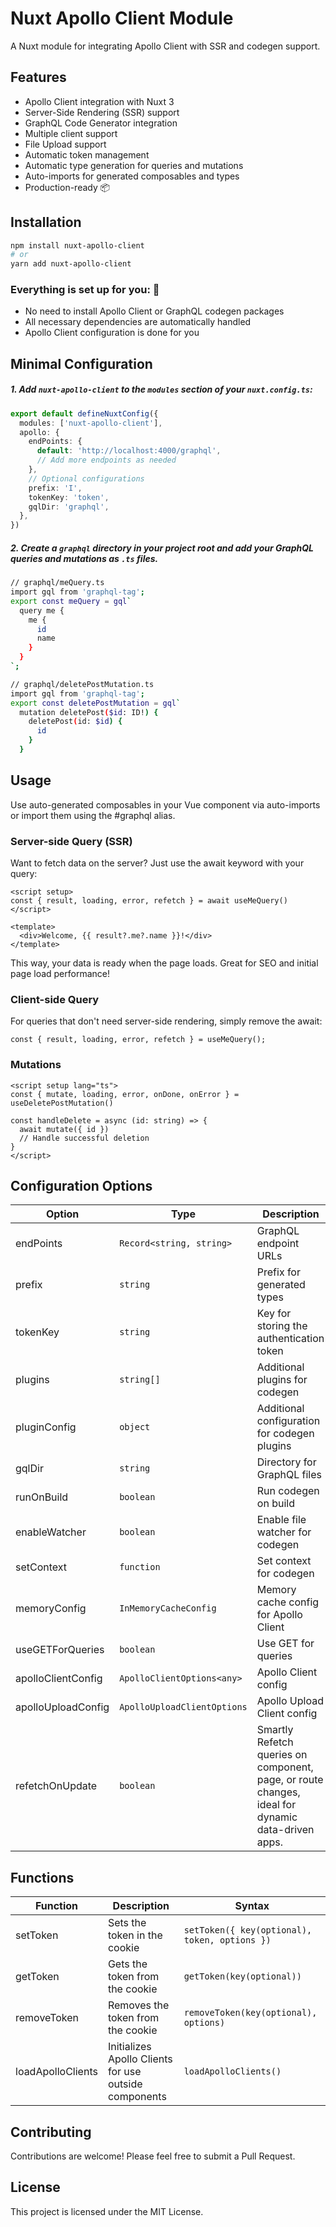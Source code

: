 # Nuxt Apollo Client Module

A Nuxt module for integrating Apollo Client with SSR and codegen support.

## Features

- Apollo Client integration with Nuxt 3
- Server-Side Rendering (SSR) support
- GraphQL Code Generator integration
- Multiple client support
- File Upload support
- Automatic token management
- Automatic type generation for queries and mutations
- Auto-imports for generated composables and types
- Production-ready 📦

## Installation

```bash
npm install nuxt-apollo-client
# or
yarn add nuxt-apollo-client
```

### Everything is set up for you: 🚀

- No need to install Apollo Client or GraphQL codegen packages
- All necessary dependencies are automatically handled
- Apollo Client configuration is done for you

## Minimal Configuration

##### 1. Add `nuxt-apollo-client` to the `modules` section of your `nuxt.config.ts`:

```typescript
export default defineNuxtConfig({
  modules: ['nuxt-apollo-client'],
  apollo: {
    endPoints: {
      default: 'http://localhost:4000/graphql',
      // Add more endpoints as needed
    },
    // Optional configurations
    prefix: 'I',
    tokenKey: 'token',
    gqlDir: 'graphql',
  },
})
```

##### 2. Create a `graphql` directory in your project root and add your GraphQL queries and mutations as `.ts` files.

```bash
// graphql/meQuery.ts
import gql from 'graphql-tag';
export const meQuery = gql`
  query me {
    me {
      id
      name
    }
  }
`;

// graphql/deletePostMutation.ts
import gql from 'graphql-tag';
export const deletePostMutation = gql`
  mutation deletePost($id: ID!) {
    deletePost(id: $id) {
      id
    }
  }

```

## Usage

Use auto-generated composables in your Vue component via auto-imports or import them using the #graphql alias.

### Server-side Query (SSR)

Want to fetch data on the server? Just use the await keyword with your query:

```vue
<script setup>
const { result, loading, error, refetch } = await useMeQuery()
</script>

<template>
  <div>Welcome, {{ result?.me?.name }}!</div>
</template>
```

This way, your data is ready when the page loads. Great for SEO and initial page load performance!

### Client-side Query

For queries that don't need server-side rendering, simply remove the await:

```vue
const { result, loading, error, refetch } = useMeQuery();
```

### Mutations

```vue
<script setup lang="ts">
const { mutate, loading, error, onDone, onError } = useDeletePostMutation()

const handleDelete = async (id: string) => {
  await mutate({ id })
  // Handle successful deletion
}
</script>
```

## Configuration Options

| Option             | Type                        | Description                                  | Default                                        |
| ------------------ | --------------------------- | -------------------------------------------- | ---------------------------------------------- |
| endPoints          | `Record<string, string>`    | GraphQL endpoint URLs                        | `{ default: 'http://localhost:4000/graphql' }` |
| prefix             | `string`                    | Prefix for generated types                   | `'I'`                                          |
| tokenKey           | `string`                    | Key for storing the authentication token     | `'token'`                                      |
| plugins            | `string[]`                  | Additional plugins for codegen               | `[]`                                           |
| pluginConfig       | `object`                    | Additional configuration for codegen plugins | `{}`                                           |
| gqlDir             | `string`                    | Directory for GraphQL files                  | `'graphql'`                                    |
| runOnBuild         | `boolean`                   | Run codegen on build                         | `false`                                        |
| enableWatcher      | `boolean`                   | Enable file watcher for codegen              | `true`                                         |
| setContext         | `function`                  | Set context for codegen                      | `({operationName, variables, token}) => any`   |
| memoryConfig       | `InMemoryCacheConfig`       | Memory cache config for Apollo Client        | `{}`                                           |
| useGETForQueries   | `boolean`                   | Use GET for queries                          | `false`                                        |
| apolloClientConfig | `ApolloClientOptions<any>`  | Apollo Client config                         | `null`                                         |
| apolloUploadConfig | `ApolloUploadClientOptions` | Apollo Upload Client config                  | `{}
| refetchOnUpdate    | `boolean`                   | Smartly Refetch queries on component, page, or route changes, ideal for dynamic data-driven apps. | `false`                                        |

## Functions

| Function          | Description                                           | Syntax                                        |
| ----------------- | ----------------------------------------------------- | --------------------------------------------- |
| setToken          | Sets the token in the cookie                          | `setToken({ key(optional), token, options })` |
| getToken          | Gets the token from the cookie                        | `getToken(key(optional))`                     |
| removeToken       | Removes the token from the cookie                     | `removeToken(key(optional), options)`         |
| loadApolloClients | Initializes Apollo Clients for use outside components | `loadApolloClients()`                         |

## Contributing

Contributions are welcome! Please feel free to submit a Pull Request.

## License

This project is licensed under the MIT License.
